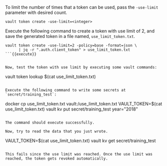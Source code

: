 To limit the number of times that a token can be used, pass the `-use-limit` parameter with desired count.

```
vault token create -use-limit=<integer>
```

Execute the following command to create a token with use limit of 2, and save the generated token in a file named, `use_limit_token.txt`.

```
vault token create -use-limit=2 -policy=base -format=json \
      | jq -r ".auth.client_token" > use_limit_token.txt
```{{execute}}


Now, test the token with use limit by executing some vault commands:

```
vault token lookup $(cat use_limit_token.txt)
```{{execute}}

Execute the following command to write some secrets at `secret/training_test`:

```
docker cp use_limit_token.txt vault:/use_limit_token.txt
VAULT_TOKEN=$(cat use_limit_token.txt) vault kv put secret/training_test year="2018"
```{{execute}}

The command should execute successfully.

Now, try to read the data that you just wrote.

```
VAULT_TOKEN=$(cat use_limit_token.txt) vault kv get secret/training_test
```{{execute}}

This fails since the use limit was reached. Once the use limit was reached, the token gets revoked automatically.
